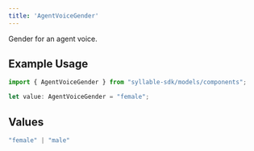 ```yaml
---
title: 'AgentVoiceGender'
---
```


Gender for an agent voice.

## Example Usage

```typescript
import { AgentVoiceGender } from "syllable-sdk/models/components";

let value: AgentVoiceGender = "female";
```

## Values

```typescript
"female" | "male"
```